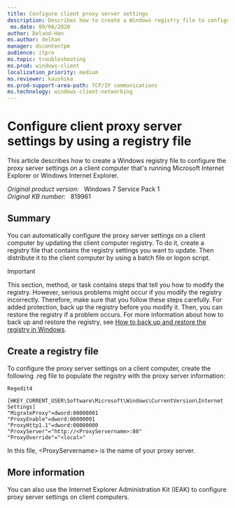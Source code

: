 ```yaml
---
title: Configure client proxy server settings
description: Describes how to create a Windows registry file to configure the proxy server settings on a client computer that's running Microsoft Internet Explorer or Windows Internet Explorer.
 ms.date: 09/08/2020
author: Deland-Han
ms.author: delhan
manager: dscontentpm
audience: itpro
ms.topic: troubleshooting
ms.prod: windows-client
localization_priority: medium
ms.reviewer: kaushika
ms.prod-support-area-path: TCP/IP communications
ms.technology: windows-client-networking
---
```

# Configure client proxy server settings by using a registry file

This article describes how to create a Windows registry file to configure the proxy server settings on a client computer that's running Microsoft Internet Explorer or Windows Internet Explorer.

_Original product version:_ &nbsp; Windows 7 Service Pack 1  
_Original KB number:_ &nbsp; 819961

## Summary

You can automatically configure the proxy server settings on a client computer by updating the client computer registry. To do it, create a registry file that contains the registry settings you want to update. Then distribute it to the client computer by using a batch file or logon script.

> [!IMPORTANT]
> This section, method, or task contains steps that tell you how to modify the registry. However, serious problems might occur if you modify the registry incorrectly. Therefore, make sure that you follow these steps carefully. For added protection, back up the registry before you modify it. Then, you can restore the registry if a problem occurs. For more information about how to back up and restore the registry, see [How to back up and restore the registry in Windows](https://support.microsoft.com/help/322756).

## Create a registry file

To configure the proxy server settings on a client computer, create the following .reg file to populate the registry with the proxy server information:

```console
Regedit4

[HKEY_CURRENT_USER\Software\Microsoft\Windows\CurrentVersion\Internet Settings]
"MigrateProxy"=dword:00000001
"ProxyEnable"=dword:00000001
"ProxyHttp1.1"=dword:00000000
"ProxyServer"="http://<ProxyServername>:80"
"ProxyOverride"="<local>"
```

In this file, \<ProxyServername> is the name of your proxy server.

## More information

You can also use the Internet Explorer Administration Kit (IEAK) to configure proxy server settings on client computers.
